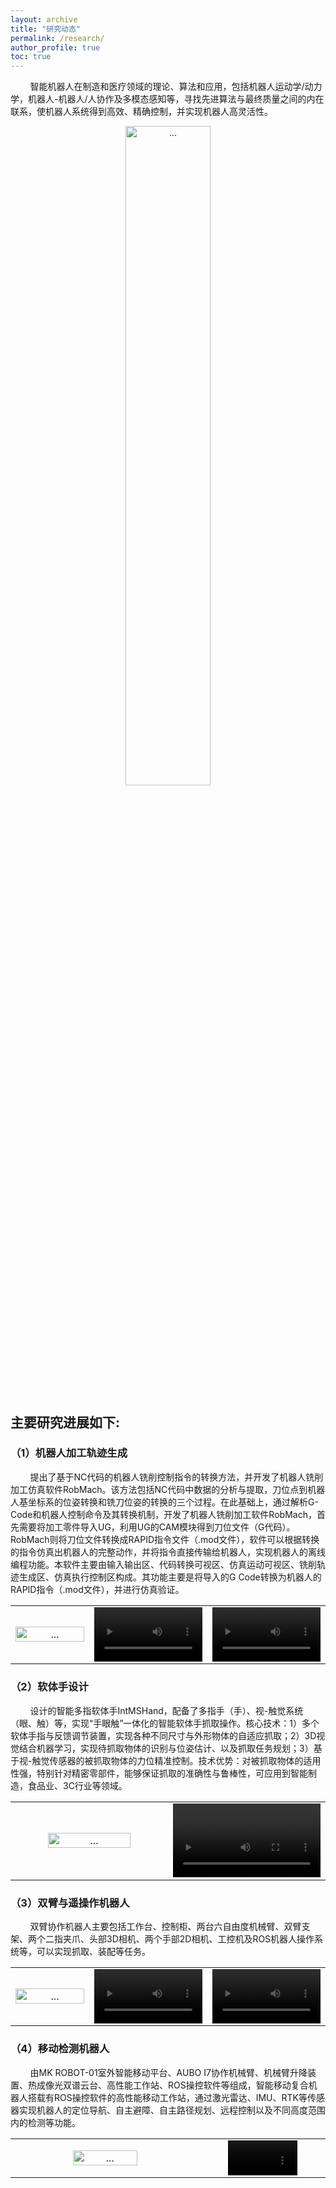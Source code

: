 ```yaml
---
layout: archive
title: "研究动态"
permalink: /research/
author_profile: true
toc: true
---
```


<script> window.oncontextmenu=function(e){e.preventDefault();} </script>
<!-- 引入 jQuery 库
<script src="http://apps.bdimg.com/libs/jquery/1.10.2/jquery.min.js"></script>
<script type="text/javascript">$(function () { $(document).bind("contextmenu copy selectstart", function () {return false;});});document.onselectstart = new Function("event.returnValue=false;");$(document).bind("contextmenu copy selectstart", function () {return false;});</script> -->

&nbsp;&nbsp;&nbsp;&nbsp;&nbsp;&nbsp;&nbsp;&nbsp;智能机器人在制造和医疗领域的理论、算法和应用，包括机器人运动学/动力学，机器人-机器人/人协作及多模态感知等，寻找先进算法与最终质量之间的内在联系，使机器人系统得到高效、精确控制，并实现机器人高灵活性。
<div style="text-align: center;">
<img align="" width="52%" style="" src="{{ site.url }}/images/research/研究方向01.png" alt="...">
</div>

## 主要研究进展如下:

### （1）机器人加工轨迹生成

&nbsp;&nbsp;&nbsp;&nbsp;&nbsp;&nbsp;&nbsp;&nbsp;提出了基于NC代码的机器人铣削控制指令的转换方法，并开发了机器人铣削加工仿真软件RobMach。该方法包括NC代码中数据的分析与提取，刀位点到机器人基坐标系的位姿转换和铣刀位姿的转换的三个过程。在此基础上，通过解析G-Code和机器人控制命令及其转换机制，开发了机器人铣削加工软件RobMach，首先需要将加工零件导入UG，利用UG的CAM模块得到刀位文件（G代码）。RobMach则将刀位文件转换成RAPID指令文件（.mod文件），软件可以根据转换的指令仿真出机器人的完整动作，并将指令直接传输给机器人，实现机器人的离线编程功能。本软件主要由输入输出区、代码转换可视区、仿真运动可视区、铣削轨迹生成区、仿真执行控制区构成。其功能主要是将导入的G Code转换为机器人的RAPID指令（.mod文件），并进行仿真验证。
<table style="border:0;">
     <tr>
          <td width="25%" style="border:0;">
          <div style="text-align: center;">
               <img align="" width="100%" style="" src="{{ site.url }}/images/research/研究进展1.png" alt="...">
          </div>
          </td>
          <td width="37.5%" style="border:0;">
          <div style="text-align: center;">
               <video controls controlslist="nodownload" width="100%">
                    <source src="{{ site.url }}/images/research/研究进展1.mp4" type="video/MP4">
               </video>
          </div>
          </td>
          <td width="37.5%" style="border:0;">
          <div style="text-align: center;">
               <video controls controlslist="nodownload" width="100%">
                    <source src="{{ site.url }}/images/research/研究进展2.mp4" type="video/MP4">
               </video>
          </div>
          </td>
     </tr>
</table>

### （2）软体手设计

&nbsp;&nbsp;&nbsp;&nbsp;&nbsp;&nbsp;&nbsp;&nbsp;设计的智能多指软体手IntMSHand，配备了多指手（手）、视-触觉系统（眼、触）等，实现“手眼触”一体化的智能软体手抓取操作。核心技术：1）多个软体手指与反馈调节装置，实现各种不同尺寸与外形物体的自适应抓取；2）3D视觉结合机器学习，实现待抓取物体的识别与位姿估计、以及抓取任务规划；3）基于视-触觉传感器的被抓取物体的力位精准控制。技术优势：对被抓取物体的适用性强，特别针对精密零部件，能够保证抓取的准确性与鲁棒性，可应用到智能制造，食品业、3C行业等领域。

<table style="border:0;">
     <tr>
     <td width = "50%" style="border:0;">
          <div style="text-align: center;">
               <img align="" width="75%" style="" src="{{ site.url }}/images/research/研究进展2.jpg" alt="...">
          </div>
     </td>
     <td width = "50%" style="border:0;">
          <div style="text-align: center;">
               <video controls controlslist="nodownload" width="100%">
                    <source src="{{ site.url }}/images/research/研究进展3.mp4" type="video/MP4">
               </video>
          </div>
     </td>
     </tr>
</table>

### （3）双臂与遥操作机器人
&nbsp;&nbsp;&nbsp;&nbsp;&nbsp;&nbsp;&nbsp;&nbsp;双臂协作机器人主要包括工作台、控制柜、两台六自由度机械臂、双臂支架、两个二指夹爪、头部3D相机、两个手部2D相机、工控机及ROS机器人操作系统等，可以实现抓取、装配等任务。

<table style="border:0;">
     <tr>
          <td width="25%" style="border:0;">
          <div style="text-align: center;">
               <img align="" width="100%" style="" src="{{ site.url }}/images/research/研究进展3.png" alt="...">
          </div>
          </td>
          <td width="37.5%" style="border:0;">
          <div style="text-align: center;">
               <video controls controlslist="nodownload" width="100%">
                    <source src="{{ site.url }}/images/research/研究进展4.mp4" type="video/MP4">
               </video>
          </div>
          </td>
          <td width="37.5%" style="border:0;">
          <div style="text-align: center;">
               <video controls controlslist="nodownload" width="100%">
                    <source src="{{ site.url }}/images/research/研究进展5.mp4" type="video/MP4">
               </video>
          </div>
          </td>
     </tr>
</table>

### （4）移动检测机器人
&nbsp;&nbsp;&nbsp;&nbsp;&nbsp;&nbsp;&nbsp;&nbsp;由MK ROBOT-01室外智能移动平台、AUBO I7协作机械臂、机械臂升降装置、热成像光双谱云台、高性能工作站、ROS操控软件等组成，智能移动复合机器人搭载有ROS操控软件的高性能移动工作站，通过激光雷达、IMU、RTK等传感器实现机器人的定位导航、自主避障、自主路径规划、远程控制以及不同高度范围内的检测等功能。
<table style="border:0;">
     <tr>
     <td width = "60%" style="border:0;">
          <div style="text-align: center;">
               <img align="" width="60%" style="" src="{{ site.url }}/images/research/研究进展4.png" alt="...">
          </div>
     </td>
     <td width = "40%" style="border:0;">
          <div style="text-align: center;">
               <video controls controlslist="nodownload" width="60%">
                    <source src="{{ site.url }}/images/research/研究进展6.mp4" type="video/MP4">
               </video>
          </div>
     </td>
     </tr>
</table>
